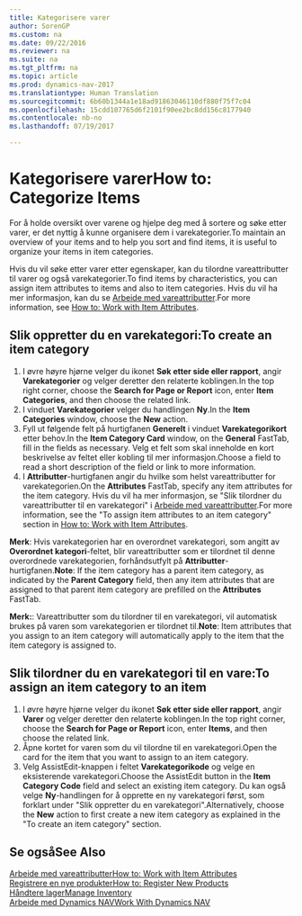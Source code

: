 ```yaml
---
title: Kategorisere varer
author: SorenGP
ms.custom: na
ms.date: 09/22/2016
ms.reviewer: na
ms.suite: na
ms.tgt_pltfrm: na
ms.topic: article
ms.prod: dynamics-nav-2017
ms.translationtype: Human Translation
ms.sourcegitcommit: 6b60b1344a1e18ad91863046110df880f75f7c04
ms.openlocfilehash: 15cdd107765d6f2101f90ee2bc8dd156c8177940
ms.contentlocale: nb-no
ms.lasthandoff: 07/19/2017

---
```


# <a name="how-to-categorize-items"></a><span data-ttu-id="ff2a4-102">Kategorisere varer</span><span class="sxs-lookup"><span data-stu-id="ff2a4-102">How to: Categorize Items</span></span>
<span data-ttu-id="ff2a4-103">For å holde oversikt over varene og hjelpe deg med å sortere og søke etter varer, er det nyttig å kunne organisere dem i varekategorier.</span><span class="sxs-lookup"><span data-stu-id="ff2a4-103">To maintain an overview of your items and to help you sort and find items, it is useful to organize your items in item categories.</span></span>

<span data-ttu-id="ff2a4-104">Hvis du vil søke etter varer etter egenskaper, kan du tilordne vareattributter til varer og også varekategorier.</span><span class="sxs-lookup"><span data-stu-id="ff2a4-104">To find items by characteristics, you can assign item attributes to items and also to item categories.</span></span> <span data-ttu-id="ff2a4-105">Hvis du vil ha mer informasjon, kan du se [Arbeide med vareattributter](inventory-how-work-item-attributes.md).</span><span class="sxs-lookup"><span data-stu-id="ff2a4-105">For more information, see [How to: Work with Item Attributes](inventory-how-work-item-attributes.md).</span></span>

## <a name="to-create-an-item-category"></a><span data-ttu-id="ff2a4-106">Slik oppretter du en varekategori:</span><span class="sxs-lookup"><span data-stu-id="ff2a4-106">To create an item category</span></span>
1. <span data-ttu-id="ff2a4-107">I øvre høyre hjørne velger du ikonet **Søk etter side eller rapport**, angir **Varekategorier** og velger deretter den relaterte koblingen.</span><span class="sxs-lookup"><span data-stu-id="ff2a4-107">In the top right corner, choose the **Search for Page or Report** icon, enter **Item Categories**, and then choose the related link.</span></span>
2. <span data-ttu-id="ff2a4-108">I vinduet **Varekategorier** velger du handlingen **Ny**.</span><span class="sxs-lookup"><span data-stu-id="ff2a4-108">In the **Item Categories** window, choose the **New** action.</span></span>
3. <span data-ttu-id="ff2a4-109">Fyll ut følgende felt på hurtigfanen **Generelt** i vinduet **Varekategorikort** etter behov.</span><span class="sxs-lookup"><span data-stu-id="ff2a4-109">In the **Item Category Card** window, on the **General** FastTab, fill in the fields as necessary.</span></span> <span data-ttu-id="ff2a4-110">Velg et felt som skal inneholde en kort beskrivelse av feltet eller kobling til mer informasjon.</span><span class="sxs-lookup"><span data-stu-id="ff2a4-110">Choose a field to read a short description of the field or link to more information.</span></span>
4. <span data-ttu-id="ff2a4-111">I **Attributter**-hurtigfanen angir du hvilke som helst vareattributter for varekategorien.</span><span class="sxs-lookup"><span data-stu-id="ff2a4-111">On the **Attributes** FastTab, specify any item attributes for the item category.</span></span> <span data-ttu-id="ff2a4-112">Hvis du vil ha mer informasjon, se "Slik tilordner du vareattributter til en varekategori" i [Arbeide med vareattributter](inventory-how-work-item-attributes.md).</span><span class="sxs-lookup"><span data-stu-id="ff2a4-112">For more information, see the "To assign item attributes to an item category" section in [How to: Work with Item Attributes](inventory-how-work-item-attributes.md).</span></span>

<span data-ttu-id="ff2a4-113">**Merk**: Hvis varekategorien har en overordnet varekategori, som angitt av **Overordnet kategori**-feltet, blir vareattributter som er tilordnet til denne overordnede varekategorien, forhåndsutfylt på **Attributter**-hurtigfanen.</span><span class="sxs-lookup"><span data-stu-id="ff2a4-113">**Note**: If the item category has a parent item category, as indicated by the **Parent Category** field, then any item attributes that are assigned to that parent item category are prefilled on the **Attributes** FastTab.</span></span>

<span data-ttu-id="ff2a4-114">**Merk:**: Vareattributter som du tilordner til en varekategori, vil automatisk brukes på varen som varekategorien er tilordnet til.</span><span class="sxs-lookup"><span data-stu-id="ff2a4-114">**Note**: Item attributes that you assign to an item category will automatically apply to the item that the item category is assigned to.</span></span>

## <a name="to-assign-an-item-category-to-an-item"></a><span data-ttu-id="ff2a4-115">Slik tilordner du en varekategori til en vare:</span><span class="sxs-lookup"><span data-stu-id="ff2a4-115">To assign an item category to an item</span></span>
1. <span data-ttu-id="ff2a4-116">I øvre høyre hjørne velger du ikonet **Søk etter side eller rapport**, angir **Varer** og velger deretter den relaterte koblingen.</span><span class="sxs-lookup"><span data-stu-id="ff2a4-116">In the top right corner, choose the **Search for Page or Report** icon, enter **Items**, and then choose the related link.</span></span>
2. <span data-ttu-id="ff2a4-117">Åpne kortet for varen som du vil tilordne til en varekategori.</span><span class="sxs-lookup"><span data-stu-id="ff2a4-117">Open the card for the item that you want to assign to an item category.</span></span>
3. <span data-ttu-id="ff2a4-118">Velg AssistEdit-knappen i feltet **Varekategorikode** og velge en eksisterende varekategori.</span><span class="sxs-lookup"><span data-stu-id="ff2a4-118">Choose the AssistEdit button in the **Item Category Code** field and select an existing item category.</span></span> <span data-ttu-id="ff2a4-119">Du kan også velge **Ny**-handlingen for å opprette en ny varekategori først, som forklart under "Slik oppretter du en varekategori".</span><span class="sxs-lookup"><span data-stu-id="ff2a4-119">Alternatively, choose the **New** action to first create a new item category as explained in the "To create an item category" section.</span></span>

## <a name="see-also"></a><span data-ttu-id="ff2a4-120">Se også</span><span class="sxs-lookup"><span data-stu-id="ff2a4-120">See Also</span></span>  
[<span data-ttu-id="ff2a4-121">Arbeide med vareattributter</span><span class="sxs-lookup"><span data-stu-id="ff2a4-121">How to: Work with Item Attributes</span></span>](inventory-how-work-item-attributes.md)  
[<span data-ttu-id="ff2a4-122">Registrere en nye produkter</span><span class="sxs-lookup"><span data-stu-id="ff2a4-122">How to: Register New Products</span></span>](inventory-how-register-new-products.md)  
[<span data-ttu-id="ff2a4-123">Håndtere lager</span><span class="sxs-lookup"><span data-stu-id="ff2a4-123">Manage Inventory</span></span>](inventory-manage-inventory.md)  
[<span data-ttu-id="ff2a4-124">Arbeide med Dynamics NAV</span><span class="sxs-lookup"><span data-stu-id="ff2a4-124">Work With Dynamics NAV</span></span>](ui-work-product.md)

